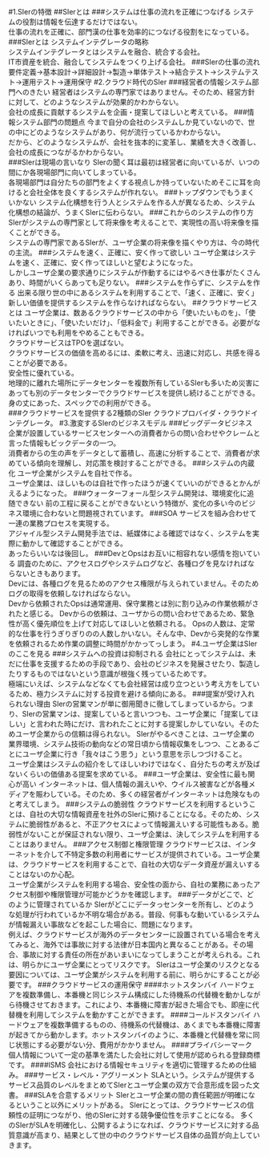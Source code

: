 #1.SIerの特徴
##SIerとは
###システムは仕事の流れを正確につなげる
システムの役割は情報を伝達するだけではない。  
仕事の流れを正確に、部門漢の仕事を効率的につなげる役割をになっている。
###SIerとは
システムインテグレータの略称  
システムインテグレータとはシステムを融合、統合する会社。  
IT市資産を統合、融合してシステムをつくり上げる会社。
###SIerの仕事の流れ
要件定義→基本設計→詳細設計→製造→単体テスト→結合テスト→システムテスト→運用テスト→運用保守
#2.クラウド時代のSIer
###経営者の情報システム部門へのきたい
経営者はシステムの専門家ではありません。そのため、経営方針に対して、どのようなシステムが効果的かわからない。  
会社の成長に貢献するシステムを企画・提案してほしいと考えている。
###情報システム部門の問題点
今まで自分の会社のシステムしか見ていないので、世の中にどのようなシステムがあり、何が流行っているかわからない。  
だから、どのようなシステムが、会社を抜本的に変革し、業績を大きく改善し、会社の成長につながるかわからない。  
###SIerは現場の言いなり
SIerの聞く耳は最初は経営者に向いているが、いつの間にか各現場部門に向いてしまっている。  
各現場部門は自分たちの部門をよくする視点しか持っていないためそこに耳を向けると会社全体を良くするシステムが作れない。
###トップダウンでもうまくいかない
システム化構想を行う人とシステムを作る人が異なるため、システム化構想の結論が、うまくSIerに伝わらない。
###これからのシステムの作り方
SIerがシステムの専門家として将来像を考えることで、実現性の高い将来像を描くことができる。  
システムの専門家であるSIerが、ユーザ企業の将来像を描くやり方は、今の時代の主流。
###システムを速く、正確に、安く作って欲しい
ユーザ企業はシステムを速く、正確に、安く作ってほしいと望むようになった。  
しかしユーザ企業の要求通りにシステムが作動するにはやるべき仕事がたくさんあり、時間がいくらあっても足りない。
###システムを作らずに、システムを作る
出来る限り世の中にあるシステムを利用することで、「速く、正確に、安く」新しい価値を提供するシステムを作らなければならない。
##クラウドサービスとは
ユーザ企業は、数あるクラウドサービスの中から「使いたいものを」、「使いたいときに」、「使いたいだけ」、「低料金で」利用することができる。必要がなければいつでも利用をやめることもできる。  
クラウドサービスはTPOを選ばない。  
クラウドサービスの価値を高めるには、柔軟に考え、迅速に対応し、共感を得ることが必要である。  
安全性に優れている。  
地理的に離れた場所にデータセンターを複数所有しているSIerも多いため災害にあっても別のデータセンターでクラウドサービスを提供し続けることができる。
身の丈にあった、スペックでの利用ができる。  
###クラウドサービスを提供する2種類のSIer
クラウドプロバイダ・クラウドインテグレータ。
#3.激変するSIerのビジネスモデル
###ビッグデータビジネス
企業が設置しているサービスセンターへの消費者からの問い合わせやクレームと言った情報もビックデータの一つ。  
消費者からの生の声をデータとして蓄積し、高速に分析することで、消費者が求めている傾向を理解し、対応策を検討することができる。
###システムの内蔵化
ユーザ企業がシステムを自社で作る。  
ユーザ企業は、ほしいものは自社で作ったほうが速くていいのができるとかんがえるようになった。
###ウォーターフォール型システム開発は、環境変化に追随できない
前の工程に戻ることができないという特徴が、変化の多い今のビジネス環境に合わないと問題視されています。
###SOA
サービスを組み合わせて一連の業務プロセスを実現する。  
アジャイル型システム開発手法では、紙媒体による確認ではなく、システムを実際に動かして確認することができる。  
あったらいいなは後回し。
###DevとOpsはお互いに相容れない感情を抱いている
調査のために、アクセスログやシステムログなど、各種ログを見なければならないときもあります。  
Devには、各種ログを見るためのアクセス権限が与えられていません。そのためログの取得を依頼しなければならない。  
Devから依頼されたOpsは通常運用、保守業務とは別に割り込みの作業依頼がされたと感じる。
Devからの依頼は、ユーザからの問い合わせであるため、緊急性が高く優先順位を上げて対応してほしいと依頼される。
Opsの人数は、定常的な仕事を行うぎりぎりのの人数しかいない。そんな中、Devから突発的な作業を依頼されるため作業の調整に時間がかかってっしまう。
#4.ユーザ企業はSIerのここを見る
###システムへの投資は抑制される
会社にとってシステムは、未だに仕事を支援するための手段であり、会社のビジネスを発展させたり、製造したりするものではないという意識が根強く残っているためです。  
極端にいえば、システムなどなくても会社経営は成り立つという考え方をしているため、極力システムに対する投資を避ける傾向にある。
###提案が受け入れられない理由
SIerの営業マンが単に御用聞きに徹してしまっているから。つまり、SIerの営業マンは、提案していると言いつつも、ユーザ企業に「提案してほしい」と言われた時にだけ、言われたことに対する提案しかしていない。そのためユーザ企業からの信頼は得られない。
SIerがやるべきことは、ユーザ企業の業界環境、システム技術の動向などの常日頃から情報収集をしつつ、ことあるごとにユーザ企業に行き「我々はこう思う」という意思を示しつづけること。  
ユーザ企業はシステムの紹介をしてほしいわけではなく、自分たちの考えが及ばないくらいの価値ある提案を求めている。
###ユーザ企業は、安全性に最も関心が高い
インターネットは、個人情報の漏えいや、ウイルス被害などが各種メディアを賑わしている。そのため、多くの経営者がインターネットは危険なものと考えてしまう。
###システムの脆弱性
クラウドサービスを利用するということは、自社の大切な情報資産を社外のSIerに預けることになる。そのため、システムに脆弱性があると、不正アクセスによって情報漏えいする可能性もある。脆弱性がないことが保証されない限り、ユーザ企業は、決してシステムを利用することはありません。
###アクセス制御と権限管理
クラウドサービスは、インターネットを介して不特定多数の利用者にサービスが提供されている。ユーザ企業は、クラウドサービスを利用することで、自社の大切なデータ資産が漏えいすることはないのか心配。  
ユーザ企業がシステムを利用する場合、安全性の面から、自社の業務にあったアクセス制御や権限管理が可能かどうかを確認します。
###データがどこで、どのように管理されているか
SIerがどこにデータっセンターを所有し、どのような処理が行われているか不明な場合がある。普段、何事もな動いているシステムが情報漏えい事故などを起こした場合に、問題になります。  
例えば、クラウドサービスが海外のデータセンターに設置されている場合を考えてみると、海外では事故に対する法律が日本国内と異なることがある。その場合、事故に対する責任の所在があいまいになってしまうことが考えられる。これは、明らかにユーザ企業にとってリスクです。
SIerはユーザ企業のリスクとなる要因については、ユーザ企業がシステムを利用する前に、明らかにすることが必要です。
###クラウドサービスの運用保守
####ホットスタンバイ
ハードウェアを複数準備し、本番機と同じシステム構成にした待機系の代替機を動かしながら待機させておきます。これにより、本番機に障害が起きた場合でも、即座に代替機を利用してシステムを動かすことができます。
####コールドスタンバイ
ハードウェアを複数準備するものの、待機系の代替機は、あくまでも本番機に障害が起きてから動かします。ホットスタンバイのように、本番機と代替機を常に同じ状態にする必要がない分、費用がかかりません。
####プライバシーマーク
個人情報について一定の基準を満たした会社に対して使用が認められる登録商標です。
####ISMS
会社における情報セキュリティを適切に管理するための仕組み。
###サービス・レベル・アグリーメント
SLAという。システムが提供するサービス品質のレベルをまとめてSIerとユーザ企業の双方で合意形成を図った文書。
###SLAを合意するメリット
SIerとユーザ企業の間の責任範囲が明確になるということ以外にメリットがある。
SIerにとっては、クラウドサービスの信頼性の証明につながり、他のSIerに対する競争優位性を示すことになる。
多くのSIerがSLAを明確化し、公開するようになれば、クラウドサービスに対する品質意識が高まり、結果として世の中のクラウドサービス自体の品質が向上していきます。





